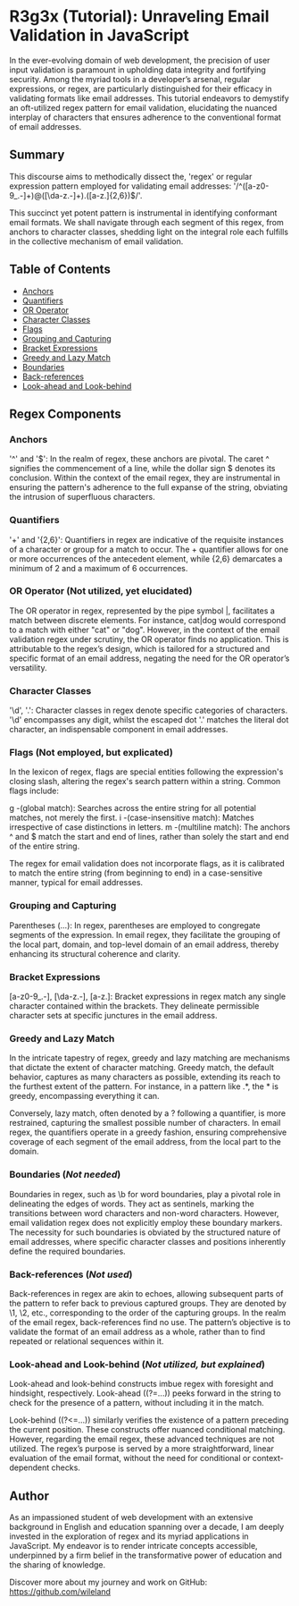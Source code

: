 # R3g3x (Tutorial): Unraveling Email Validation in JavaScript

In the ever-evolving domain of web development, the precision of user input validation is paramount in upholding data integrity and fortifying security. Among the myriad tools in a developer’s arsenal, regular expressions, or regex, are particularly distinguished for their efficacy in validating formats like email addresses. This tutorial endeavors to demystify an oft-utilized regex pattern for email validation, elucidating the nuanced interplay of characters that ensures adherence to the conventional format of email addresses.

## Summary

This discourse aims to methodically dissect the, 'regex' or regular expression pattern employed for validating email addresses: '/^([a-z0-9_\.-]+)@([\da-z\.-]+)\.([a-z\.]{2,6})$/'. 

This succinct yet potent pattern is instrumental in identifying conformant email formats. We shall navigate through each segment of this regex, from anchors to character classes, shedding light on the integral role each fulfills in the collective mechanism of email validation.

## Table of Contents

- [Anchors](#anchors)
- [Quantifiers](#quantifiers)
- [OR Operator](#or-operator)
- [Character Classes](#character-classes)
- [Flags](#flags)
- [Grouping and Capturing](#grouping-and-capturing)
- [Bracket Expressions](#bracket-expressions)
- [Greedy and Lazy Match](#greedy-and-lazy-match)
- [Boundaries](#boundaries)
- [Back-references](#back-references)
- [Look-ahead and Look-behind](#look-ahead-and-look-behind)

## **Regex Components**

### Anchors

'^' and '$': In the realm of regex, these anchors are pivotal. The caret ^ signifies the commencement of a line, while the dollar sign $ denotes its conclusion. Within the context of the email regex, they are instrumental in ensuring the pattern's adherence to the full expanse of the string, obviating the intrusion of superfluous characters.

### Quantifiers

'+' and '{2,6}': Quantifiers in regex are indicative of the requisite instances of a character or group for a match to occur. The + quantifier allows for one or more occurrences of the antecedent element, while {2,6} demarcates a minimum of 2 and a maximum of 6 occurrences.

### OR Operator (Not utilized, yet elucidated)

The OR operator in regex, represented by the pipe symbol |, facilitates a match between discrete elements. For instance, cat|dog would correspond to a match with either "cat" or "dog". However, in the context of the email validation regex under scrutiny, the OR operator finds no application. This is attributable to the regex’s design, which is tailored for a structured and specific format of an email address, negating the need for the OR operator’s versatility.

### Character Classes

'\d', '\.': Character classes in regex denote specific categories of characters. '\d' encompasses any digit, whilst the escaped dot '\.' matches the literal dot character, an indispensable component in email addresses.

### Flags (Not employed, but explicated)

In the lexicon of regex, flags are special entities following the expression's closing slash, altering the regex's search pattern within a string. Common flags include:

g -(global match): Searches across the entire string for all potential matches, not merely the first.
i -(case-insensitive match): Matches irrespective of case distinctions in letters.
m -(multiline match): The anchors ^ and $ match the start and end of lines, rather than solely the start and end of the entire string.

The regex for email validation does not incorporate flags, as it is calibrated to match the entire string (from beginning to end) in a case-sensitive manner, typical for email addresses.

### Grouping and Capturing

Parentheses (...): In regex, parentheses are employed to congregate segments of the expression. In email regex, they facilitate the grouping of the local part, domain, and top-level domain of an email address, thereby enhancing its structural coherence and clarity.

### Bracket Expressions

[a-z0-9_\.-], [\da-z\.-], [a-z\.]: Bracket expressions in regex match any single character contained within the brackets. They delineate permissible character sets at specific junctures in the email address.

### Greedy and Lazy Match

In the intricate tapestry of regex, greedy and lazy matching are mechanisms that dictate the extent of character matching. Greedy match, the default behavior, captures as many characters as possible, extending its reach to the furthest extent of the pattern. For instance, in a pattern like .*, the * is greedy, encompassing everything it can. 

Conversely, lazy match, often denoted by a ? following a quantifier, is more restrained, capturing the smallest possible number of characters. In email regex, the quantifiers operate in a greedy fashion, ensuring comprehensive coverage of each segment of the email address, from the local part to the domain.

### Boundaries (*Not needed*)

Boundaries in regex, such as \b for word boundaries, play a pivotal role in delineating the edges of words. They act as sentinels, marking the transitions between word characters and non-word characters. However, email validation regex does not explicitly employ these boundary markers. The necessity for such boundaries is obviated by the structured nature of email addresses, where specific character classes and positions inherently define the required boundaries.

### Back-references (*Not used*)

Back-references in regex are akin to echoes, allowing subsequent parts of the pattern to refer back to previous captured groups. They are denoted by \1, \2, etc., corresponding to the order of the capturing groups. In the realm of the email regex, back-references find no use. The pattern’s objective is to validate the format of an email address as a whole, rather than to find repeated or relational sequences within it.

### Look-ahead and Look-behind (*Not utilized, but explained*)

Look-ahead and look-behind constructs imbue regex with foresight and hindsight, respectively. Look-ahead ((?=...)) peeks forward in the string to check for the presence of a pattern, without including it in the match. 

Look-behind ((?<=...)) similarly verifies the existence of a pattern preceding the current position. These constructs offer nuanced conditional matching. However, regarding the email regex, these advanced techniques are not utilized. The regex’s purpose is served by a more straightforward, linear evaluation of the email format, without the need for conditional or context-dependent checks.

## Author

As an impassioned student of web development with an extensive background in English and education spanning over a decade, I am deeply invested in the exploration of regex and its myriad applications in JavaScript. My endeavor is to render intricate concepts accessible, underpinned by a firm belief in the transformative power of education and the sharing of knowledge.

Discover more about my journey and work on GitHub: https://github.com/wileland
